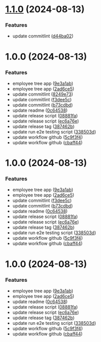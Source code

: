 # [1.1.0](https://github.com/VikaVP/employee-tree/compare/v1.0.1...v1.1.0) (2024-08-13)


### Features

* update commitlint ([d44ba02](https://github.com/VikaVP/employee-tree/commit/d44ba02c64dc1bc62363b7a41a68d6c8af4aad85))

# 1.0.0 (2024-08-13)


### Features

* employee tree app ([9e3a1ab](https://github.com/VikaVP/employee-tree/commit/9e3a1abe10b647262c7b039595d7ed8f332c6299))
* employee tree app ([2ad6ce5](https://github.com/VikaVP/employee-tree/commit/2ad6ce59758b77a4610136aff673f34dfe34fbed))
* update commitlint ([8249e73](https://github.com/VikaVP/employee-tree/commit/8249e7326cf9f8f594814fba3fb1b04713e26f07))
* update commitlint ([f3dee5c](https://github.com/VikaVP/employee-tree/commit/f3dee5c9ada88c08a9c9769009acfbe2eed62dbc))
* update commitlint ([b73cdbd](https://github.com/VikaVP/employee-tree/commit/b73cdbd896e81b1037850969d02e5ba52778abc6))
* update readme ([0c64538](https://github.com/VikaVP/employee-tree/commit/0c645382ccb54353c765836d402c5d89bd56b1ca))
* update release script ([08881fa](https://github.com/VikaVP/employee-tree/commit/08881fa506ff8d3f8dca19fcd9e58a59e63949e0))
* update release script ([ec6a76e](https://github.com/VikaVP/employee-tree/commit/ec6a76e0de68a7f08708e2e4f460b134758049b5))
* update release tag ([387462b](https://github.com/VikaVP/employee-tree/commit/387462be09d56f84be1f45031847f5b248e5cbc0))
* update run e2e testing script ([338503d](https://github.com/VikaVP/employee-tree/commit/338503d9e368bd03dc07c21ac34c99da5a544bea))
* update workflow github ([5c9f3f4](https://github.com/VikaVP/employee-tree/commit/5c9f3f4bfc092577445d81c74ab39007464cc6ce))
* update workflow github ([cbaff44](https://github.com/VikaVP/employee-tree/commit/cbaff44f1d1b2e5896e3afc1118b865e239f6004))

# 1.0.0 (2024-08-13)


### Features

* employee tree app ([9e3a1ab](https://github.com/VikaVP/employee-tree/commit/9e3a1abe10b647262c7b039595d7ed8f332c6299))
* employee tree app ([2ad6ce5](https://github.com/VikaVP/employee-tree/commit/2ad6ce59758b77a4610136aff673f34dfe34fbed))
* update commitlint ([f3dee5c](https://github.com/VikaVP/employee-tree/commit/f3dee5c9ada88c08a9c9769009acfbe2eed62dbc))
* update commitlint ([b73cdbd](https://github.com/VikaVP/employee-tree/commit/b73cdbd896e81b1037850969d02e5ba52778abc6))
* update readme ([0c64538](https://github.com/VikaVP/employee-tree/commit/0c645382ccb54353c765836d402c5d89bd56b1ca))
* update release script ([08881fa](https://github.com/VikaVP/employee-tree/commit/08881fa506ff8d3f8dca19fcd9e58a59e63949e0))
* update release script ([ec6a76e](https://github.com/VikaVP/employee-tree/commit/ec6a76e0de68a7f08708e2e4f460b134758049b5))
* update release tag ([387462b](https://github.com/VikaVP/employee-tree/commit/387462be09d56f84be1f45031847f5b248e5cbc0))
* update run e2e testing script ([338503d](https://github.com/VikaVP/employee-tree/commit/338503d9e368bd03dc07c21ac34c99da5a544bea))
* update workflow github ([5c9f3f4](https://github.com/VikaVP/employee-tree/commit/5c9f3f4bfc092577445d81c74ab39007464cc6ce))
* update workflow github ([cbaff44](https://github.com/VikaVP/employee-tree/commit/cbaff44f1d1b2e5896e3afc1118b865e239f6004))

# 1.0.0 (2024-08-13)


### Features

* employee tree app ([9e3a1ab](https://github.com/VikaVP/employee-tree/commit/9e3a1abe10b647262c7b039595d7ed8f332c6299))
* employee tree app ([2ad6ce5](https://github.com/VikaVP/employee-tree/commit/2ad6ce59758b77a4610136aff673f34dfe34fbed))
* update readme ([0c64538](https://github.com/VikaVP/employee-tree/commit/0c645382ccb54353c765836d402c5d89bd56b1ca))
* update release script ([08881fa](https://github.com/VikaVP/employee-tree/commit/08881fa506ff8d3f8dca19fcd9e58a59e63949e0))
* update release script ([ec6a76e](https://github.com/VikaVP/employee-tree/commit/ec6a76e0de68a7f08708e2e4f460b134758049b5))
* update release tag ([387462b](https://github.com/VikaVP/employee-tree/commit/387462be09d56f84be1f45031847f5b248e5cbc0))
* update run e2e testing script ([338503d](https://github.com/VikaVP/employee-tree/commit/338503d9e368bd03dc07c21ac34c99da5a544bea))
* update workflow github ([5c9f3f4](https://github.com/VikaVP/employee-tree/commit/5c9f3f4bfc092577445d81c74ab39007464cc6ce))
* update workflow github ([cbaff44](https://github.com/VikaVP/employee-tree/commit/cbaff44f1d1b2e5896e3afc1118b865e239f6004))
